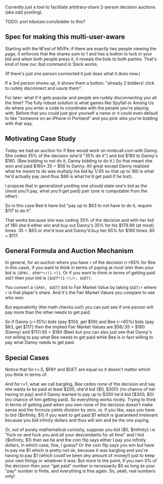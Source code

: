 Currently just a tool to facilitate arbitrary-share 2-person 
decision auctions (aka odd yootling).

TODO: port kibotzer.com/bidder to this?

## Spec for making this multi-user-aware

Starting with the M'est of MVPs: if there are exactly two people viewing the page, it enforces that the shares sum to 1 and has a button to lock in your bid and when both people press it, it reveals the bids to both parties. That's kind of how our /bid command in Slack works.

(If there's just one person connected it just does what it does now.)

If a 3rd person shows up, it shows them a button: "already 2 bidders! click to rudely disconnect and usurp them".

For later: what if it gets popular and people are rudely disconnecting you all the time? The fully robust solution is what games like Spyfall or Among Us do where you enter a code to coordinate with the people you're playing with. Before that you could just give yourself a name or it could even default to like "someone on an iPhone in Portland" and you pick who you're bidding with that way.


## Motivating Case Study

Today we had an auction for if Bee would work on molecall.com with Danny. 
She ceded 35% of the decision (she'd "35% do it") and bid $180 to Danny's $160. 
(Bee bidding to not do it, Danny bidding to do it.) 
So that meant she won and paid $160*.35 = $56 to Danny. 
All great except Danny realized what he *meant* to do was 
multiply his bid by 1/.65 so that up to 160 is what he'd actually pay 
(and thus $86 is what he'd get paid if he lost).

I propose that in generalized yootling one should state one's bid as the 
{most you'll pay, what you'll get paid} 
pair (one is computable from the other).

So in this case Bee'd have bid 
"pay up to $63 to not have to do it, require $117 to do it". 

That works because she was ceding 35% of the decision and with her bid of 180 she'd 
either win and buy out Danny's 35% for his $179.99 (at most) times .35 = $63 
or she'd lose and Danny'd buy her 65% for $180 times .65 = $117.

## General Formula and Auction Mechanism

In general, for an auction where you have `r` of the decision 
(`r`=65% for Bee in this case), 
if you want to think in terms of paying at most `$PAY` then your bid is 
`{$PAY, $PAY*r/(1-r)}`. 
Or if you want to think in terms of getting paid `$GET` then your bid is 
`{$GET*(1-r)/r, $GET}`.

You convert a `{$PAY, $GET}` bid to Fair Market Value by taking 
`$GET/r` where `r` is that player's share. 
And it's the Fair Market Values you compare to see who won.

But equivalently (the math checks out!) you can just see if 
one person will pay more than the other needs to get paid.

So if Danny (`r`=35%) bids {pay $104, get $56} and Bee (`r`=65%) bids {pay $63, get $117} 
then the implied Fair Market Values are 
$56/.35 = $160 (Danny) and 
$117/.65 = $180 (Bee) 
but you can also just see that Danny's not willing to pay what Bee needs to get paid while 
Bee is in fact willing to pay what Danny needs to get paid.

## Special Cases

Notice that for r=.5, $PAY and $GET are equal 
so it doesn't matter which you think in terms of.

And for r=1, what we call bargling, Bee cedes none of the decision and 
say she wants to be paid at least $200, she'd bid {$0, $200} 
(no chance of her having to pay) 
and if Danny wanted to pay up to $300 he'd bid {$300, $0} 
(no chance of him getting paid). 
So everything works nicely. 
Trying to think in terms of getting paid when you own none of the decision 
doesn't make sense and the formula yields division by zero, or, if you like, 
says you have to bid {$infinity, $1} if you want to get paid $1 
which is guaranteed irrelevant because you bid infinity dollars and 
thus will win and be the one paying.

Or, out of purely mathematical curiosity, suppose you bid 
{$0, $infinity} i.e. "fuck no and fuck you and all your descendants for all time" 
and I bid 
{$infinity, $1} 
then we tie and the coin flip says either I pay you infinity dollars, 
in which case, fine, I guess? 
Or the coin flip says you win but have to pay me $1 which is pretty not ok, 
because it was bargling and you're having to pay $1 
(which could've been *any* amount of money!) 
just to keep your own thingy or whatever it was. 
But more to the point, if you own 0% of the decision then your 
"get paid" number is necessarily $0 as long as your "pay" number is finite, 
and everything is fine again. 
So, yeah, real numbers only!